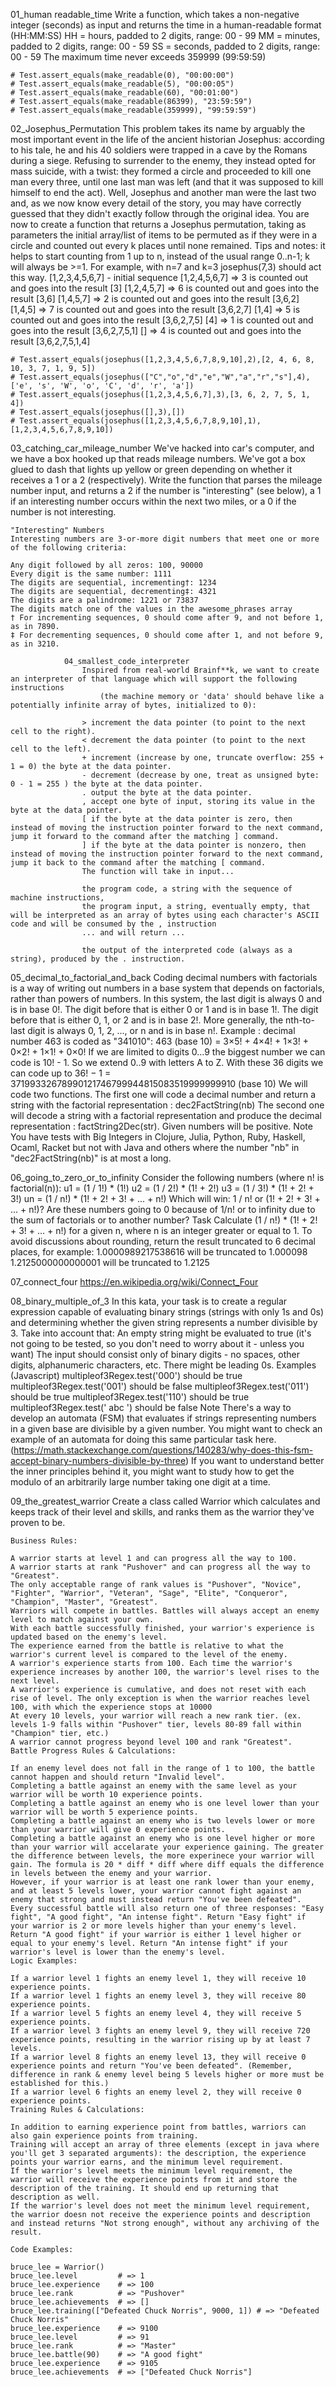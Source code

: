 01_human readable_time
    Write a function, which takes a non-negative integer (seconds) as input and returns the time in a human-readable format (HH:MM:SS)
    HH = hours, padded to 2 digits, range: 00 - 99
    MM = minutes, padded to 2 digits, range: 00 - 59
    SS = seconds, padded to 2 digits, range: 00 - 59
    The maximum time never exceeds 359999 (99:59:59)

    # Test.assert_equals(make_readable(0), "00:00:00")
    # Test.assert_equals(make_readable(5), "00:00:05")
    # Test.assert_equals(make_readable(60), "00:01:00")
    # Test.assert_equals(make_readable(86399), "23:59:59")
    # Test.assert_equals(make_readable(359999), "99:59:59")


02_Josephus_Permutation
    This problem takes its name by arguably the most important event in the life of the ancient historian Josephus: according to his tale, he and his 40 soldiers were trapped in a cave by the Romans during a siege.
    Refusing to surrender to the enemy, they instead opted for mass suicide, with a twist: they formed a circle and proceeded to kill one man every three, until one last man was left (and that it was supposed to kill himself to end the act).
    Well, Josephus and another man were the last two and, as we now know every detail of the story, you may have correctly guessed that they didn't exactly follow through the original idea.
    You are now to create a function that returns a Josephus permutation, taking as parameters the initial array/list of items to be permuted as if they were in a circle and counted out every k places until none remained.
    Tips and notes: it helps to start counting from 1 up to n, instead of the usual range 0..n-1; k will always be >=1.
    For example, with n=7 and k=3 josephus(7,3) should act this way.
        [1,2,3,4,5,6,7] - initial sequence
        [1,2,4,5,6,7] => 3 is counted out and goes into the result [3]
        [1,2,4,5,7] => 6 is counted out and goes into the result [3,6]
        [1,4,5,7] => 2 is counted out and goes into the result [3,6,2]
        [1,4,5] => 7 is counted out and goes into the result [3,6,2,7]
        [1,4] => 5 is counted out and goes into the result [3,6,2,7,5]
        [4] => 1 is counted out and goes into the result [3,6,2,7,5,1]
        [] => 4 is counted out and goes into the result [3,6,2,7,5,1,4]

    # Test.assert_equals(josephus([1,2,3,4,5,6,7,8,9,10],2),[2, 4, 6, 8, 10, 3, 7, 1, 9, 5])
    # Test.assert_equals(josephus(["C","o","d","e","W","a","r","s"],4),['e', 's', 'W', 'o', 'C', 'd', 'r', 'a'])
    # Test.assert_equals(josephus([1,2,3,4,5,6,7],3),[3, 6, 2, 7, 5, 1, 4])
    # Test.assert_equals(josephus([],3),[])
    # Test.assert_equals(josephus([1,2,3,4,5,6,7,8,9,10],1),[1,2,3,4,5,6,7,8,9,10])

03_catching_car_mileage_number
    We've hacked into car's computer, and we have a box hooked up that reads mileage numbers.
    We've got a box glued to dash that lights up yellow or green depending on whether it receives a 1 or a 2 (respectively).
    Write the function that parses the mileage number input, and returns a 2 if the number is "interesting" (see below),
        a 1 if an interesting number occurs within the next two miles,
        or a 0 if the number is not interesting.

    "Interesting" Numbers
    Interesting numbers are 3-or-more digit numbers that meet one or more of the following criteria:

    Any digit followed by all zeros: 100, 90000
    Every digit is the same number: 1111
    The digits are sequential, incrementing†: 1234
    The digits are sequential, decrementing‡: 4321
    The digits are a palindrome: 1221 or 73837
    The digits match one of the values in the awesome_phrases array
    † For incrementing sequences, 0 should come after 9, and not before 1, as in 7890.
    ‡ For decrementing sequences, 0 should come after 1, and not before 9, as in 3210.

                04_smallest_code_interpreter
                    Inspired from real-world Brainf**k, we want to create an interpreter of that language which will support the following instructions
                        (the machine memory or 'data' should behave like a potentially infinite array of bytes, initialized to 0):

                    > increment the data pointer (to point to the next cell to the right).
                    < decrement the data pointer (to point to the next cell to the left).
                    + increment (increase by one, truncate overflow: 255 + 1 = 0) the byte at the data pointer.
                    - decrement (decrease by one, treat as unsigned byte: 0 - 1 = 255 ) the byte at the data pointer.
                    . output the byte at the data pointer.
                    , accept one byte of input, storing its value in the byte at the data pointer.
                    [ if the byte at the data pointer is zero, then instead of moving the instruction pointer forward to the next command, jump it forward to the command after the matching ] command.
                    ] if the byte at the data pointer is nonzero, then instead of moving the instruction pointer forward to the next command, jump it back to the command after the matching [ command.
                    The function will take in input...

                    the program code, a string with the sequence of machine instructions,
                    the program input, a string, eventually empty, that will be interpreted as an array of bytes using each character's ASCII code and will be consumed by the , instruction
                    ... and will return ...

                    the output of the interpreted code (always as a string), produced by the . instruction.

05_decimal_to_factorial_and_back
    Coding decimal numbers with factorials is a way of writing out numbers in a base system that depends on factorials, rather than powers of numbers.
    In this system, the last digit is always 0 and is in base 0!.
    The digit before that is either 0 or 1 and is in base 1!. The digit before that is either 0, 1, or 2 and is in base 2!.
    More generally, the nth-to-last digit is always 0, 1, 2, ..., or n and is in base n!.
    Example :
        decimal number 463 is coded as "341010":
        463 (base 10) = 3×5! + 4×4! + 1×3! + 0×2! + 1×1! + 0×0!
    If we are limited to digits 0...9 the biggest number we can code is 10! - 1.
    So we extend 0..9 with letters A to Z. With these 36 digits we can code up to
        36! − 1 = 37199332678990121746799944815083519999999910 (base 10)
    We will code two functions. The first one will code a decimal number and return a string with the factorial representation : dec2FactString(nb)
    The second one will decode a string with a factorial representation and produce the decimal representation : factString2Dec(str).
    Given numbers will be positive.
    Note
        You have tests with Big Integers in Clojure, Julia, Python, Ruby, Haskell, Ocaml, Racket but not with Java and others where the number "nb" in "dec2FactString(nb)" is at most a long.

06_going_to_zero_or_to_infinity
    Consider the following numbers (where n! is factorial(n)):
        u1 = (1 / 1!) * (1!)
        u2 = (1 / 2!) * (1! + 2!)
        u3 = (1 / 3!) * (1! + 2! + 3!)
        un = (1 / n!) * (1! + 2! + 3! + ... + n!)
    Which will win: 1 / n! or (1! + 2! + 3! + ... + n!)?
    Are these numbers going to 0 because of 1/n! or to infinity due to the sum of factorials or to another number?
    Task
    Calculate (1 / n!) * (1! + 2! + 3! + ... + n!) for a given n, where n is an integer greater or equal to 1.
    To avoid discussions about rounding, return the result truncated to 6 decimal places, for example:
        1.0000989217538616 will be truncated to 1.000098
        1.2125000000000001 will be truncated to 1.2125

07_connect_four
    https://en.wikipedia.org/wiki/Connect_Four

08_binary_multiple_of_3
    In this kata, your task is to create a regular expression capable of evaluating binary strings (strings with only 1s and 0s) and determining whether the given string represents a number divisible by 3.
    Take into account that:
        An empty string might be evaluated to true (it's not going to be tested, so you don't need to worry about it - unless you want)
    The input should consist only of binary digits - no spaces, other digits, alphanumeric characters, etc.
    There might be leading 0s.
    Examples (Javascript)
        multipleof3Regex.test('000') should be true
        multipleof3Regex.test('001') should be false
        multipleof3Regex.test('011') should be true
        multipleof3Regex.test('110') should be true
        multipleof3Regex.test(' abc ') should be false
    Note
        There's a way to develop an automata (FSM) that evaluates if strings representing numbers in a given base are divisible by a given number.
    You might want to check an example of an automata for doing this same particular task here.
    (https://math.stackexchange.com/questions/140283/why-does-this-fsm-accept-binary-numbers-divisible-by-three)
        If you want to understand better the inner principles behind it, you might want to study how to get the modulo of an arbitrarily large number taking one digit at a time.

09_the_greatest_warrior
    Create a class called Warrior which calculates and keeps track of their level and skills, and ranks them as the warrior they've proven to be.

    Business Rules:

    A warrior starts at level 1 and can progress all the way to 100.
    A warrior starts at rank "Pushover" and can progress all the way to "Greatest".
    The only acceptable range of rank values is "Pushover", "Novice", "Fighter", "Warrior", "Veteran", "Sage", "Elite", "Conqueror", "Champion", "Master", "Greatest".
    Warriors will compete in battles. Battles will always accept an enemy level to match against your own.
    With each battle successfully finished, your warrior's experience is updated based on the enemy's level.
    The experience earned from the battle is relative to what the warrior's current level is compared to the level of the enemy.
    A warrior's experience starts from 100. Each time the warrior's experience increases by another 100, the warrior's level rises to the next level.
    A warrior's experience is cumulative, and does not reset with each rise of level. The only exception is when the warrior reaches level 100, with which the experience stops at 10000
    At every 10 levels, your warrior will reach a new rank tier. (ex. levels 1-9 falls within "Pushover" tier, levels 80-89 fall within "Champion" tier, etc.)
    A warrior cannot progress beyond level 100 and rank "Greatest".
    Battle Progress Rules & Calculations:

    If an enemy level does not fall in the range of 1 to 100, the battle cannot happen and should return "Invalid level".
    Completing a battle against an enemy with the same level as your warrior will be worth 10 experience points.
    Completing a battle against an enemy who is one level lower than your warrior will be worth 5 experience points.
    Completing a battle against an enemy who is two levels lower or more than your warrior will give 0 experience points.
    Completing a battle against an enemy who is one level higher or more than your warrior will accelarate your experience gaining. The greater the difference between levels, the more experinece your warrior will gain. The formula is 20 * diff * diff where diff equals the difference in levels between the enemy and your warrior.
    However, if your warrior is at least one rank lower than your enemy, and at least 5 levels lower, your warrior cannot fight against an enemy that strong and must instead return "You've been defeated".
    Every successful battle will also return one of three responses: "Easy fight", "A good fight", "An intense fight". Return "Easy fight" if your warrior is 2 or more levels higher than your enemy's level. Return "A good fight" if your warrior is either 1 level higher or equal to your enemy's level. Return "An intense fight" if your warrior's level is lower than the enemy's level.
    Logic Examples:

    If a warrior level 1 fights an enemy level 1, they will receive 10 experience points.
    If a warrior level 1 fights an enemy level 3, they will receive 80 experience points.
    If a warrior level 5 fights an enemy level 4, they will receive 5 experience points.
    If a warrior level 3 fights an enemy level 9, they will receive 720 experience points, resulting in the warrior rising up by at least 7 levels.
    If a warrior level 8 fights an enemy level 13, they will receive 0 experience points and return "You've been defeated". (Remember, difference in rank & enemy level being 5 levels higher or more must be established for this.)
    If a warrior level 6 fights an enemy level 2, they will receive 0 experience points.
    Training Rules & Calculations:

    In addition to earning experience point from battles, warriors can also gain experience points from training.
    Training will accept an array of three elements (except in java where you'll get 3 separated arguments): the description, the experience points your warrior earns, and the minimum level requirement.
    If the warrior's level meets the minimum level requirement, the warrior will receive the experience points from it and store the description of the training. It should end up returning that description as well.
    If the warrior's level does not meet the minimum level requirement, the warrior doesn not receive the experience points and description and instead returns "Not strong enough", without any archiving of the result.

    Code Examples:
    
    bruce_lee = Warrior()
    bruce_lee.level         # => 1
    bruce_lee.experience    # => 100
    bruce_lee.rank          # => "Pushover"
    bruce_lee.achievements  # => []
    bruce_lee.training(["Defeated Chuck Norris", 9000, 1]) # => "Defeated Chuck Norris"
    bruce_lee.experience    # => 9100
    bruce_lee.level         # => 91
    bruce_lee.rank          # => "Master"
    bruce_lee.battle(90)    # => "A good fight"
    bruce_lee.experience    # => 9105
    bruce_lee.achievements  # => ["Defeated Chuck Norris"]
